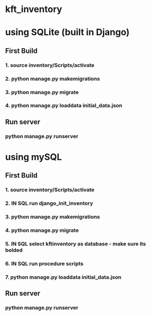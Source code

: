 # kft_inventory

# using SQLite (built in Django)

## First Build

### 1. source inventory/Scripts/activate
### 2. python manage.py makemigrations
### 3. python manage.py migrate
### 4. python manage.py loaddata initial_data.json

## Run server

### python manage.py runserver


# using mySQL

## First Build

### 1. source inventory/Scripts/activate
### 2. **IN SQL** run django_init_inventory
### 3. python manage.py makemigrations
### 4. python manage.py migrate
### 5. **IN SQL** select kftinventory as database - make sure its bolded
### 6. **IN SQL** run procedure scripts
### 7. python manage.py loaddata initial_data.json

## Run server

### python manage.py runserver
